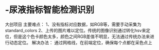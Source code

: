 # -尿液指标智能检测识别
大创项目
主要难点：
1、没有指标对应数据，如RGB等，需要手动采集为standard_colors
2、上传的图片难以定位。传统的图像识别通过转化hsv来定位，但是这个色卡颜色太多，颜色之间RGB差值不明显，无法通过传统办法来进行动态定位。
解决办法：
通过网格线，在前端定位，确保每个点都在采色点上
